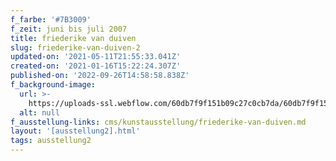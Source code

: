 ```yaml
---
f_farbe: '#7B3009'
f_zeit: juni bis juli 2007
title: friederike van duiven
slug: friederike-van-duiven-2
updated-on: '2021-05-11T21:55:33.041Z'
created-on: '2021-01-16T15:22:24.307Z'
published-on: '2022-09-26T14:58:58.838Z'
f_background-image:
  url: >-
    https://uploads-ssl.webflow.com/60db7f9f151b09c27c0cb7da/60db7f9f151b09d6730cb89f_friederike%20van%20duiven.jpg
  alt: null
f_ausstellung-links: cms/kunstausstellung/friederike-van-duiven.md
layout: '[ausstellung2].html'
tags: ausstellung2
---
```



